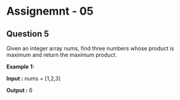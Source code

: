 # **Assignemnt - 05**
## **Question 5**
Given an integer array nums, find three numbers whose product is maximum and return the maximum product.

**Example 1:**

**Input :** nums = [1,2,3]

**Output :** 6
